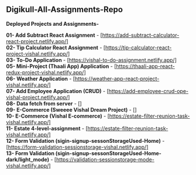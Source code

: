## Digikull-All-Assignments-Repo

**Deployed Projects and Assignments- <br />**

**01- Add Subtract React Assignment** - [https://add-subtract-calculator-react-project.netlify.app/] <br />
**02- Tip Calculator React Assignment** - [https://tip-calculator-react-project-vishal.netlify.app/] <br />
**03- To-Do Application** - [https://vishal-to-do-assignment.netlify.app/] <br />
**05- Mini-Project (Thaali App) Application** - [https://thaali-app-react-redux-project-vishal.netlify.app/] <br />
**06- Weather Application** - [https://weather-app-react-project-vishal.netlify.app/] <br />
**07- Add Employee Application (CRUD)** - [https://add-employee-crud-ope-vishal-project.netlify.app/] <br />
**08- Data fetch from server** - [] <br />
**09- E-Commerce (Sweeee Vishal Dream Project)** - [] <br />
**10- E-Commerce (Vishal E-commerce)** - [https://estate-filter-reunion-task-vishal.netlify.app/] <br />
**11- Estate 4-level-assignment** - [https://estate-filter-reunion-task-vishal.netlify.app/] <br />
**12- Form Validation (sigin-signup-sessonStorageUsed-Home)** - [https://form-validation-sessionstorage-vishal.netlify.app/] <br />
**13- Form Validation (sigin-signup-sessonStorageUsed-Home-dark/light_mode)** - [https://validation-sessionstorage-mode-vishal.netlify.app/] <br />
